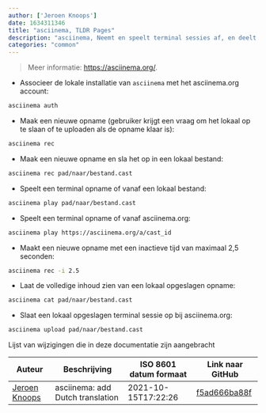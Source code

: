 ```yaml
---
author: ['Jeroen Knoops']
date: 1634311346
title: "asciinema, TLDR Pages"
description: "asciinema, Neemt en speelt terminal sessies af, en deelt hem optioneel op asciinema.org."
categories: "common"
---
```

> Meer informatie: <https://asciinema.org/>.

- Associeer de lokale installatie van `asciinema` met het asciinema.org account:

```bash
asciinema auth
```

- Maak een nieuwe opname (gebruiker krijgt een vraag om het lokaal op te slaan of te uploaden als de opname klaar is):

```bash
asciinema rec
```

- Maak een nieuwe opname en sla het op in een lokaal bestand:

```bash
asciinema rec pad/naar/bestand.cast
```

- Speelt een terminal opname of vanaf een lokaal bestand:

```bash
asciinema play pad/naar/bestand.cast
```

- Speelt een terminal opname of vanaf asciinema.org:

```bash
asciinema play https://asciinema.org/a/cast_id
```

- Maakt een nieuwe opname met een inactieve tijd van maximaal 2,5 seconden:

```bash
asciinema rec -i 2.5
```

- Laat de volledige inhoud zien van een lokaal opgeslagen opname:

```bash
asciinema cat pad/naar/bestand.cast
```

- Slaat een lokaal opgeslagen terminal sessie op bij asciinema.org:

```bash
asciinema upload pad/naar/bestand.cast
```
Lijst van wijzigingen die in deze documentatie zijn aangebracht


Auteur | Beschrijving | ISO 8601 datum formaat | Link naar GitHub
------|-----|-----|-----
[Jeroen Knoops](mailto:jeroen.knoops@philips.com) | asciinema: add Dutch translation | 2021-10-15T17:22:26 | [f5ad666ba88f](https://github.com/tldr-pages/tldr/commit/f5ad666ba88fc2fbda43b9fef4568fd199ee76e7)

